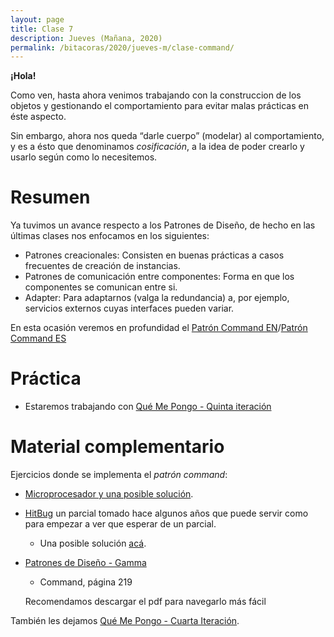 ```yaml
---
layout: page
title: Clase 7
description: Jueves (Mañana, 2020)
permalink: /bitacoras/2020/jueves-m/clase-command/
---
```


**¡Hola!**

Como ven, hasta ahora venimos trabajando con la construccion de los objetos y gestionando el comportamiento para evitar malas prácticas en éste aspecto.

Sin embargo, ahora nos queda “darle cuerpo” (modelar) al comportamiento, y es a ésto que denominamos _cosificación_, a la idea de poder crearlo y usarlo según como lo necesitemos.

# Resumen

Ya tuvimos un avance respecto a los Patrones de Diseño, de hecho en las últimas clases nos enfocamos en los siguientes:

- Patrones creacionales: Consisten en buenas prácticas a casos frecuentes de creación de instancias.
- Patrones de comunicación entre componentes: Forma en que los componentes se comunican entre si.
- Adapter: Para adaptarnos (valga la redundancia) a, por ejemplo, servicios externos cuyas interfaces pueden variar.

En esta ocasión veremos en profundidad el [Patrón Command EN](https://sourcemaking.com/design_patterns/command)/[Patrón Command ES](https://reactiveprogramming.io/blog/es/patrones-de-diseno/command)

# Práctica

- Estaremos trabajando con [Qué Me Pongo - Quinta iteración](https://docs.google.com/document/d/1wS622pMwZrDK9ilL_hEt5bBE04vKUKZILx8cIQ-aQzU/edit?usp=sharing)

# Material complementario

Ejercicios donde se implementa el _patrón command_:
- [Microprocesador y una posible solución](https://docs.google.com/document/d/1-esJOhKb_yAABls-XdRrEYHzCv4yn-qqFtCu3xpgCg0/edit).
- [HitBug](https://docs.google.com/document/d/1TngwZCctCp4qKsdw89HLUc_GLSb6mxZ7_lJTTj3TOLM/edit) un parcial tomado hace algunos años que puede servir como para empezar a ver que esperar de un parcial.
  - Una posible solución [acá](https://docs.google.com/document/d/1_ftxB1gTeNkN1qN_EMEIaF0vgtLkcH1SHwk-XA5_S1s/edit#).
- [Patrones de Diseño - Gamma](https://github.com/deepakkum21/Books/blob/master/Design%20Patterns%20-%20Elements%20of%20Reusable%20Object%20Oriented%20Software%20-%20GOF.pdf)
  - Command, página 219
  
  Recomendamos descargar el pdf para navegarlo más fácil
  

También les dejamos [Qué Me Pongo - Cuarta Iteración](https://docs.google.com/document/d/1sy9S9EeIQr8fhatKnfTCgOfjVniJDu2viI-Av0gn0xY/edit?usp=sharing).
